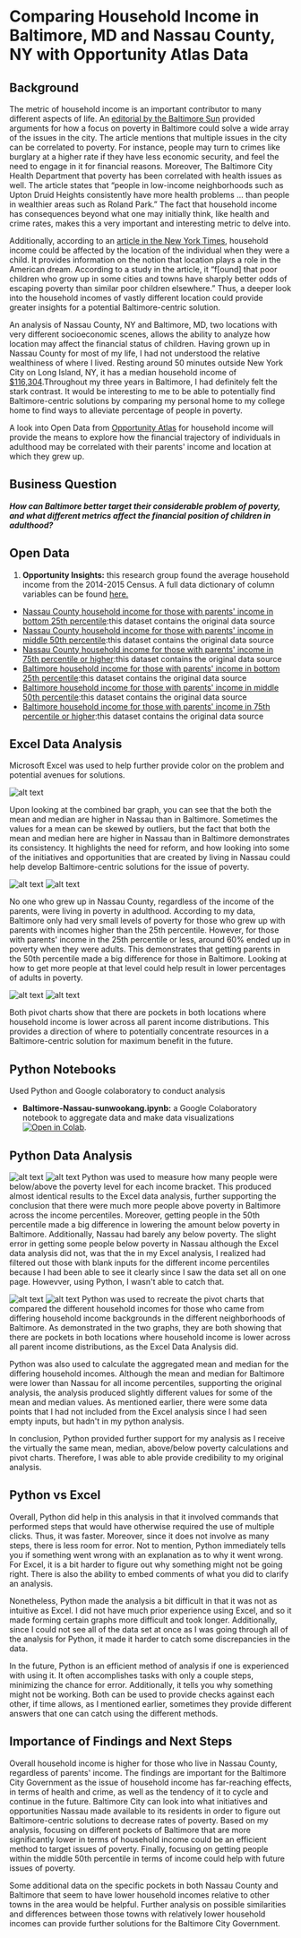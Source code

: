 # Comparing Household Income in Baltimore, MD and Nassau County, NY with Opportunity Atlas Data
## Background

The metric of household income is an important contributor to many different aspects of life. An [editorial by the Baltimore Sun](https://www.baltimoresun.com/opinion/editorial/bs-ed-0207-baltimore-poverty-20190205-story.html) provided arguments for how a focus on poverty in Baltimore could solve a wide array of the issues in the city. The article mentions that multiple issues in the city can be correlated to poverty. For instance, people may turn to crimes like burglary at a higher rate if they have less economic security, and feel the need to engage in it for financial reasons. Moreover, The Baltimore City Health Department that poverty has been correlated with health issues as well. The article states that “people in low-income neighborhoods such as Upton Druid Heights consistently have more health problems … than people in wealthier areas such as Roland Park.” The fact that household income has consequences beyond what one may initially think, like health and crime rates, makes this a very important and interesting metric to delve into.

Additionally, according to an [article in the New York Times](https://www.nytimes.com/2015/05/04/upshot/an-atlas-of-upward-mobility-shows-paths-out-of-poverty.html), household income could be affected by the location of the individual when they were a child. It provides information on the notion that location plays a role in the American dream. According to a study in the article, it “f[ound] that poor children who grow up in some cities and towns have sharply better odds of escaping poverty than similar poor children elsewhere.” Thus, a deeper look into the household incomes of vastly different location could provide greater insights for a potential Baltimore-centric solution. 

An analysis of Nassau County, NY and Baltimore, MD, two locations with very different socioeconomic scenes, allows the ability to analyze how location may affect the financial status of children. Having grown up in Nassau County for most of my life, I had not understood the relative wealthiness of where I lived. Resting around 50 minutes outside New York City on Long Island, NY, it has a median household income of [$116,304](https://datausa.io/profile/geo/nassau-county-ny).Throughout my three years in Baltimore, I had definitely felt the stark contrast. It would be interesting to me to be able to potentially find Baltimore-centric solutions by comparing my personal home to my college home to find ways to alleviate percentage of people in poverty.

A look into Open Data from [Opportunity Atlas](https://www.opportunityatlas.org/) for household income will provide the means to explore how the financial trajectory of individuals in adulthood may be correlated with their parents' income and location at which they grew up.

## Business Question
___How can Baltimore better target their considerable problem of poverty, and what different metrics affect the financial position of children in adulthood?___

## Open Data 
1.	__Opportunity Insights:__ this research group found the average household income from the 2014-2015 Census. A full data dictionary of column variables can be found [here.](https://github.com/skang06/baltimore-nassau-county/blob/master/glossary.txt)
- [Nassau County household income for those with parents' income in bottom 25th percentile](https://github.com/skang06/baltimore-nassau-county/blob/master/shown_tract_kfr_rP_gP_p25%20(11).csv):this dataset contains the original data source
- [Nassau County household income for those with parents' income in middle 50th percentile](https://github.com/skang06/baltimore-nassau-county/blob/master/shown_tract_kfr_rP_gP_p50%20(7).csv):this dataset contains the original data source
- [Nassau County household income for those with parents' income in 75th percentile or higher](https://github.com/skang06/baltimore-nassau-county/blob/master/shown_tract_kfr_rP_gP_p75%20(2).csv):this dataset contains the original data source
- [Baltimore household income for those with parents' income in bottom 25th percentile](https://github.com/skang06/baltimore-nassau-county/blob/master/shown_tract_kfr_rP_gP_p25%20(12).csv):this dataset contains the original data source
- [Baltimore household income for those with parents' income in middle 50th percentile](https://github.com/skang06/baltimore-nassau-county/blob/master/shown_tract_kfr_rP_gP_p50%20(8).csv):this dataset contains the original data source
- [Baltimore household income for those with parents' income in 75th percentile or higher](https://github.com/skang06/baltimore-nassau-county/blob/master/shown_tract_kfr_rP_gP_p75%20(3).csv):this dataset contains the original data source


## Excel Data Analysis 
Microsoft Excel was used to help further provide color on the problem and potential avenues for solutions.

![alt text](https://github.com/skang06/baltimore-nassau-county/blob/master/meanmedian.png)

Upon looking at the combined bar graph, you can see that the both the mean and median are higher in Nassau than in Baltimore. Sometimes the values for a mean can be skewed by outliers, but the fact that both the mean and median here are higher in Nassau than in Baltimore demonstrates its consistency. It highlights the need for reform, and how looking into some of the initiatives and opportunities that are created by living in Nassau could help develop Baltimore-centric solutions for the issue of poverty.

![alt text](https://github.com/skang06/baltimore-nassau-county/blob/master/nassaupoverty.png)
![alt text](https://github.com/skang06/baltimore-nassau-county/blob/master/baltimorepoverty.png)

No one who grew up in Nassau County, regardless of the income of the parents, were living in poverty in adulthood. According to my data, Baltimore only had very small levels of poverty for those who grew up with parents with incomes higher than the 25th percentile. However, for those with parents' income in the 25th percentile or less, around 60% ended up in poverty when they were adults. This demonstrates that getting parents in the 50th percentile made a big difference for those in Baltimore. Looking at how to get more people at that level could help result in lower percentages of adults in poverty. 

![alt text](https://github.com/skang06/baltimore-nassau-county/blob/master/nassaupivot1.png)
![alt text](https://github.com/skang06/baltimore-nassau-county/blob/master/baltimorepivot2.png)

Both pivot charts show that there are pockets in both locations where household income is lower across all parent income distributions. This provides a direction of where to potentially concentrate resources in a Baltimore-centric solution for maximum benefit in the future. 

## Python Notebooks
Used Python and Google colaboratory to conduct analysis
- __Baltimore-Nassau-sunwookang.ipynb:__ a Google Colaboratory notebook to aggregate data and make data visualizations [![Open in Colab](https://colab.research.google.com/assets/colab-badge.svg)](https://colab.research.google.com/drive/11teRC-rjrv8kMtpNIDOyBTZdIYh9PQTe#scrollTo=tbo5tE9SR066).

## Python Data Analysis

![alt text](https://github.com/skang06/baltimore-nassau-county/blob/master/Screen%20Shot%202020-11-21%20at%208.42.09%20PM.png)
![alt text](https://github.com/skang06/baltimore-nassau-county/blob/master/Screen%20Shot%202020-11-21%20at%208.41.53%20PM.png)
Python was used to measure how many people were below/above the poverty level for each income bracket. This produced almost identical results to the Excel data analysis, further supporting the conclusion that there were much more people above poverty in Baltimore across the income percentiles. Moreover, getting people in the 50th percentile made a big difference in lowering the amount below poverty in Baltimore. Additionally, Nassau had barely any below poverty. The slight error in getting some people below poverty in Nassau although the Excel data analysis did not, was that the in my Excel analysis, I realized had filtered out those with blank inputs for the different income percentiles because I had been able to see it clearly since I saw the data set all on one page. Howevver, using Python, I wasn't able to catch that.

![alt text](https://github.com/skang06/baltimore-nassau-county/blob/master/Screen%20Shot%202020-11-21%20at%208.31.17%20PM.png)
![alt text](https://github.com/skang06/baltimore-nassau-county/blob/master/Screen%20Shot%202020-11-21%20at%208.31.28%20PM.png)
Python was used to recreate the pivot charts that compared the different household incomes for those who came from differing household income backgrounds in the different neighborhoods of Baltimore. As demonstrated in the two graphs, they are both showing that there are pockets in both locations where household income is lower across all parent income distributions, as the Excel Data Analysis did. 

Python was also used to calculate the aggregated mean and median for the differing household incomes. Although the mean and median for Baltimore were lower than Nassau for all income percentiles, supporting the original analysis, the analysis produced slightly different values for some of the mean and median values. As mentioned earlier, there were some data points that I had not included from the Excel analysis since I had seen empty inputs, but hadn't in my python analysis.

In conclusion, Python provided further support for my analysis as I receive the virtually the same mean, median, above/below poverty calculations and pivot charts. Therefore, I was able to able provide credibility to my original analysis. 

## Python vs Excel

Overall, Python did help in this analysis in that it involved commands that performed steps that would have otherwise required the use of multiple clicks. Thus, it was faster. Moreover, since it does not involve as many steps, there is less room for error. Not to mention, Python immediately tells you if something went wrong with an explanation as to why it went wrong. For Excel, it is a bit harder to figure out why something might not be going right. There is also the ability to embed comments of what you did to clarify an analysis.

Nonetheless, Python made the analysis a bit difficult in that it was not as intuitive as Excel. I did not have much prior experience using Excel, and so it made forming certain graphs more difficult and took longer. Additionally, since I could not see all of the data set at once as I was going through all of the analysis for Python, it made it harder to catch some discrepancies in the data.

In the future, Python is an efficient method of analysis if one is experienced with using it. It often accomplishes tasks with only a couple steps, minimizing the chance for error. Additionally, it tells you why something might not be working. Both can be used to provide checks against each other, if time allows, as I mentioned earlier, sometimes they provide different answers that one can catch using the different methods.


## Importance of Findings and Next Steps
Overall household income is higher for those who live in Nassau County, regardless of parents' income. The findings are important for the Baltimore City Government as the issue of household income has far-reaching effects, in terms of health and crime, as well as the tendency of it to cycle and continue in the future. Baltimore City can look into what initiatives and opportunities Nassau made available to its residents in order to figure out Baltimore-centric solutions to decrease rates of poverty. Based on my analysis, focusing on different pockets of Baltimore that are more significantly lower in terms of household income could be an efficient method to target issues of poverty. Finally, focusing on getting people within the middle 50th percentile in terms of income could help with future issues of poverty. 

Some additional data on the specific pockets in both Nassau County and Baltimore that seem to have lower household incomes relative to other towns in the area would be helpful. Further analysis on possible similarities and differences between those towns with relatively lower household incomes can provide further solutions for the Baltimore City Government.
